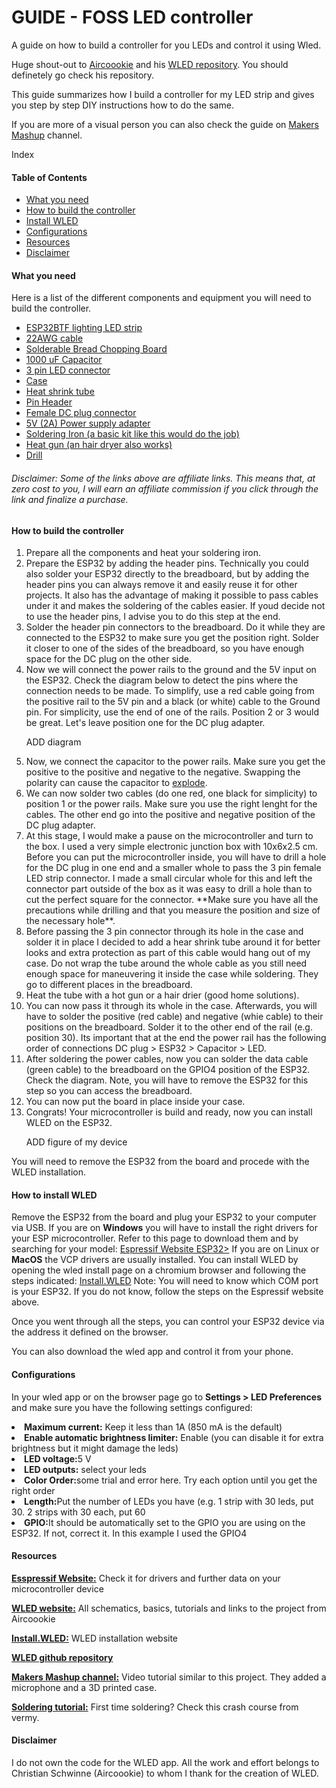 <h1> GUIDE - FOSS LED controller </h1>
A guide on how to build a controller for you LEDs and control it using Wled. 

<!-- description -->
<div>
  <p>
    Huge shout-out to <a target="_blank" href="https://github.com/Aircoookie">Aircoookie</a> and his <a target="_blank" href="https://github.com/Aircoookie/WLED">WLED repository</a>. You should definetely go check his repository. 
  </p>
  <p>
    This guide summarizes how I build a controller for my LED strip and gives you step by step DIY instructions how to do the same.
  </p>
  <p>
    If you are more of a visual person you can also check the guide on <a target="_blank" href="https://www.youtube.com/watch?v=_wZEJPShvmI">Makers Mashup</a> channel.
  </p>
</div>

<!-- Index-->

Index
<h4>
  Table of Contents
</h4>
<ul>
  <li><a href="#what-you-need">What you need</a></li>
  <li><a href="#building">How to build the controller</a></li>
  <li><a href="#wled">Install WLED</a></li>
  <li><a href="#config">Configurations</a></li>
  <li><a href="#resources">Resources</a></li>
  <li><a href="#disclaimer">Disclaimer</a></li>
</ul>

<!-- List of components needed -->
<h4 id="what-you-need">What you need</h4>
<p>Here is a list of the different components and equipment you will need to build the controller.</p>
<ul>
  <li>
    <a target="_blank" href="https://www.amazon.de/dp/B0CH9JYNMH?psc=1&_encoding=UTF8&tag=flhub-21&linkCode=ur2&linkId=5e8e8686c2825231051a55fb24c847f2&camp=1638&creative=6742">ESP32</a><a target="_blank" href="https://www.amazon.de/dp/B01CDTEFAQ?psc=1&_encoding=UTF8&tag=flhub-21&linkCode=ur2&linkId=b3f8b093f5ddb8f3de39363ae62fabd5&camp=1638&creative=6742">BTF lighting LED strip</a>
  </li>
  <li>
    <a target="_blank" href="https://www.amazon.de/-/en/Gebildet-Electric-Flexible-Connection-Oxygen-Free/dp/B0BG3W15YT?dib=eyJ2IjoiMSJ9.1KIqM_msf5bOJzSkH1ew8mpkRV9ON6T-JkpoG9VBrVNiQsBOy89PVl9_OxJ3WE52dZQ2NwPvhQfohTIVtA9uTdrEeeiJJAPTrq25blI_kGLVwsQcBmtw9uFV5yNYrgs_dZ3xnOrRc1s9acYoimm7y3bca-84lVwHo9U46wYOgbKhuAMUjt-Xy6J_0iJHgT5fWcUpq3opJyRQpXT_dCYemLRv1_L1Vhb6aBbEgtndBn2SdkT2JgZK1j0tg-6RY1d7_cKGvbd6RSDbv6b0286VtzrH7L6tx3arj0Nl6txS4KA.qZ71FKLbXAXQjmTYETNYcB8YM56PsqjJkf6iahdto4Q&amp;dib_tag=se&_encoding=UTF8&tag=flhub-21&linkCode=ur2&linkId=576c6aababe3138b3a46847e62dd7fc6&camp=1638&creative=6742">22AWG cable</a>
  </li>
  <li>
    <a target="_blank" href="https://www.amazon.de/-/en/ELECTROCOOKIE-Solderable-Chopping-Electronics-Gold-Plated/dp/B07ZV8FWM4?dib=eyJ2IjoiMSJ9.R8hifUH4Z4qV9mqzrm8pVhDFbzQceLYM5MTMFrhtIJ_TUnCFGWB4L2hBIKa5Kvxg9CJFdvNoug8qikf_ctEGvEToVgCKg-ne8Q_VB1-ZWeL6DX10raUdNJ_N66KOxJEF3Fnw6C_Cle0v2xN8uNRN08peYrERas7X0KwwmtmGJ8bSHUUgeLFxoYTy6OaHKGxBDL8XnqQ_XeBmko_0kLd10P6hJlL349v9eJYQZcgpcrqBEKb8CvrxGSpQe73oA-2bh7iFQ0sCTnmDmMb1hwucuTw0B6XMj__RIquTRz2JRgQ.OutE2IY-4E1z_wexHk4j18ZhPaH_eyhJy9p5aLWQquk&amp;dib_tag=se&_encoding=UTF8&tag=flhub-21&linkCode=ur2&linkId=06c6f7d91402c0890aab6fb216574041&camp=1638&creative=6742">Solderable Bread Chopping Board </a>
  </li>
  <li>
    <a target="_blank" href="https://www.amazon.de/dp/B00LPWIM98?psc=1&_encoding=UTF8&tag=flhub-21&linkCode=ur2&linkId=211c7eebfa54a5625c0967cfe80e132f&camp=1638&creative=6742">1000 uF Capacitor</a>
  </li>
 <li>
   <a target="_blank" href="https://www.amazon.de/-/en/3PIN-SM/dp/B01DC0KIT2?dib=eyJ2IjoiMSJ9.UtMqHJDKSZoZ1n7XYeASs_LOCJQviBdJ2hbNelUnE73aG3rCD2k4SYQxh5w89FOuyeTolSPvgeRr88dwWai2-tWnz33-2M6h_oGuuPVpzzXFwXpagqb7qjM5qO7-u7ZKpqTWJ-0T5FA_4RVL1t9M8rTS5mZ1R7pzq-v4Z1PVxczj0gB07y3TvFEXha4Ma6Hn-vvfgxE_WxRjtzSHInapuLMN1ENZxhq4laLXCe-2Baaus1DBMZZRVC7TQeVT7PgHQrogDc2XGGtKN52d0spcW8_FYQVx8QX0DByOLJLaXmg.Fhwc6EovLJEJ3IFUYlHUDwpyZz8oSAg3lMohqoosjO0&amp;dib_tag=se&_encoding=UTF8&tag=flhub-21&linkCode=ur2&linkId=765d2f649aec2928511a67563f6c5e24&camp=1638&creative=6742">3 pin LED connector</a>
 </li>
  <li>
    <a target="_blank" href="https://www.amazon.de/dp/B09CH8QBJN?&_encoding=UTF8&tag=flhub-21&linkCode=ur2&linkId=ec213bb0bc51d7d075939477411e1021&camp=1638&creative=6742">Case</a>
  </li>
  <li>
    <a target="_blank" href="https://www.amazon.de/-/en/17893/dp/B003H9CJ1Y?dib=eyJ2IjoiMSJ9.1R0jS4Qs2cda5Vry4e1XR3COvrSttgudBiP6oy1Mad84Zw80DkovYrZlh-LTGmDObYHKzmLY02CbwRUElC7DvjP1ZpMLxtXfm66u__qt7EJGdxD6i2rd_7U7iJV1iZhzpi6uxOvsppBPs6iT4oZ1NE06-uFc0DGiXmy0irFDYA5T7iMKS1q2xbN8xgjwafnaACx-EreX4KyT36zUPXP1ZQM2I6HtFLZ_LuG0e4sMeG3TNhbvlM_uIBCj0a8z3YPgdLNLqRnWwaiH2hI7sIJ_uMrzeEJ7utU9OKtCIQHUXCU.uLzurU4WGO1fWf42sTHAUK-8oSEZfgObOKKGq2DNjWU&amp;dib_tag=se&_encoding=UTF8&tag=flhub-21&linkCode=ur2&linkId=4cc363e9362d0626f88950d4f2d42cf8&camp=1638&creative=6742">Heat shrink tube</a>
  </li>
  <li>
    <a target="_blank" href="https://www.amazon.de/-/en/Assortment-Stackable-Breakaway-Arduino-Prototype/dp/B07CWSXY7P?dib=eyJ2IjoiMSJ9.9S4dcSq_QjxNncwZaJt6LTsVEFLR6baM750-POiAPlTPRPMnXLWtuxgnXBOPSBLyXXEgesAwi7zr4cv_vRUaGKAKq7RMpNaNNVFt6BvwNjD2UkL85pTaZbAqTLigxbXSAOpCCBjd_lSMX6Xvc5r1dG153KQfdZ9hlhbF3WYC-RdcKYDwn8ThsslTZH-A36A951nUj0_Od-f4iKntVeMwEADftXnAPBg32junYtkZsnJr-Xo4437rW_1z7pjYSsKHBvpfrsm0i6l6O8bt0r23vpB-6aJrWDnbdVLw4m9gleA.S8EH7mYp2sJtMj58zSWPIOzfWFB6FEunUeBjXi6NWEw&amp;dib_tag=se&_encoding=UTF8&tag=flhub-21&linkCode=ur2&linkId=63876dabbd4d9554c9ce62958c4daa03&camp=1638&creative=6742">Pin Header </a>
  </li>
  <li>
    <a target="_blank" href="https://www.amazon.de/-/en/Female-Socket-Adapter-Camera-Connector/dp/B0BR6PQ64L?dib=eyJ2IjoiMSJ9.xtkUgB1ky1P8tc5s6qeKrgIpzcyIA9Xhy6qzCY3h6sHoPLDgMCGV3CA5KY31nTPmz9NJ5LrlSj08RFL5E6lOE6DL1W9_FWHJoY2gtFOa6mcqHuA37a0TqhXYcXqrXqxqlW1sEJH-5FwJEJlg3UF_xr0qTZM8Z2-D39HB_8Dtyg8yCVU9gcd7iftaoUhs4yjgJoS3sK-xJ2BGEnGRewl7TAtu5OFMQnfKjtuMatmZwwM.88Hvhw5fT4OJ7XrCiFp1HHDeUyVXpAIQQyvYxa94d5g&amp;dib_tag=se&_encoding=UTF8&tag=flhub-21&linkCode=ur2&linkId=7c92873d73a4de67695ca3c6d5a25988&camp=1638&creative=6742">Female DC plug connector</a>
  </li>
  <li>
    <a target="_blank" href="https://www.amazon.de/-/en/Switching-100V-240V-Universal-Transformer-Cordless-5-V-2-pieces/dp/B0BK9Q7S7C?dib=eyJ2IjoiMSJ9.MuJPF2nk797D8SB68dCuU6pESXZkdWflvJ5wWsCqpfgP0XaXGdqGNUW_5HB2ltISqnOiuvACVHedkRojFlRPdcPPd88zdwPJ0puYbjitP_RhLDPK74johAlDyieK5EjOG1lS8Hx-b-Um5zwvJOtWURMhBlQkAdwChCBOVeJe6TwDOg9le1zn3yaW9yIw8m0jQ9FbVk8sLRanvkzSvbBXsaWYtlJJCzsaTZWm1K-JTFYBpIGQfZfySsI6xeo6ls2ipfGwikGW4V14DZ8TxPAkC5RVVgC3PVuBBZQpt14zcl8.QEH9vBQViOvQ2_pwbXfh69gI2b73HjpJXNfiifj2cgA&amp;dib_tag=se&_encoding=UTF8&tag=flhub-21&linkCode=ur2&linkId=43ddafd6e9e31534e84c4d84b92d70bf&camp=1638&creative=6742">5V (2A) Power supply adapter </a>
  </li>
  <li>
    <a target="_blank" href="https://www.amazon.de/gp/product/B09CKTYTVJ?psc=1&_encoding=UTF8&tag=flhub-21&linkCode=ur2&linkId=af94a1985c185519fb49b90e8135d98a&camp=1638&creative=6742">Soldering Iron (a basic kit like this would do the job)</a>
  </li>
  <li> 
    <a target="_blank" href="https://www.amazon.de/-/en/KX1650-QS/dp/B004XZFZL2?dib=eyJ2IjoiMSJ9.6_3pvUAPvgLmuM6bTS-6orW4c7AqlDlIyZhdIQgcOcPUk73jSQQarBxr5BaFTKnVKc5WOQduULp3i0eJ5Nn53ay3H7uionF4Iz2eFeWDApCzjk--W60XNghmwJGmTrq3HDhCKBI2ILhez5A60M7XLVeXwDXxvTmCwpEjYi9Vo4wZT3ZQKVVSaWEfLaknDpVbWQCzXu1iKt0wYttrTip3MyUzbdlCq3c1CRI9pibUjEI.W23293o5taMBLDBOsPx_EJ_auIy54M_Rsp74nNF3msk&amp;dib_tag=se&_encoding=UTF8&tag=flhub-21&linkCode=ur2&linkId=26f122594f93b4ca88e5c517d80f5f2b&camp=1638&creative=6742">Heat gun (an hair dryer also works)</a>  
  </li>
  <li> 
    <a target="_blank" href="https://www.amazon.de/gp/product/B000EBN174?psc=1&_encoding=UTF8&tag=flhub-21&linkCode=ur2&linkId=343df24964547b315cc2deefd445b94e&camp=1638&creative=6742">Drill</a>
  </li>
</ul>

<h6>
  Disclaimer: Some of the links above are affiliate links. This means that, at zero cost to you, I will earn an affiliate commission if you click through the link and finalize a purchase.
</h6>

<!-- Instructions -->
<h4 id="building">How to build the controller</h4>
<ol>
  <li>Prepare all the components and heat your soldering iron.</li>
  <li>Prepare the ESP32 by adding the header pins. Technically you could also solder your ESP32 directly to the breadboard, but by adding the header pins you can always remove it and easily reuse it for other projects. It also has the advantage of making it possible to pass cables under it and makes the soldering of the cables easier. If youd decide not to use the header pins, I advise you to do this step at the end.</li>
  <li>Solder the header pin connectors to the breadboard. Do it while they are connected to the ESP32 to make sure you get the position right. Solder it closer to one of the sides of the breadboard, so you have enough space for the DC plug on the other side.</li>
  <li>Now we will connect the power rails to the ground and the 5V input on the ESP32. Check the diagram below to detect the pins where the connection needs to be made. To simplify, use a red cable going from the positive rail to the 5V pin and a black (or white) cable to the Ground pin. For simplicity, use the end of one of the rails. Position 2 or 3 would be great. Let's leave position one for the DC plug adapter.</li>

ADD diagram
  
  <li>Now, we connect the capacitor to the power rails. Make sure you get the positive to the positive and negative to the negative. Swapping the polarity can cause the capacitor to <a target="_blank" href="https://youtu.be/xjchpcL63Zo?si=n7bRZdduHTCb5K_G&t=18">explode</a>.</li>
  <li>We can now solder two cables (do one red, one black for simplicity) to position 1 or the power rails. Make sure you use the right lenght for the cables. The other end go into the positive and negative position of the DC plug adapter.</li>
  <li>At this stage, I would make a pause on the microcontroller and turn to the box. I used a very simple electronic junction box with 10x6x2.5 cm. Before you can put the microcontroller inside, you will have to drill a hole for the DC plug in one end and a smaller whole to pass the 3 pin female LED strip connector. I made a small circular whole for this and left the connector part outside of the box as it was easy to drill a hole than to cut the perfect square for the connector. **Make sure you have all the precautions while drilling and that you measure the position and size of the necessary hole**.</li>
  <li>Before passing the 3 pin connector through its hole in the case and solder it in place I decided to add a hear shrink tube around it for better looks and extra protection as part of this cable would hang out of my case. Do not wrap the tube around the whole cable as you still need enough space for maneuvering it inside the case while soldering. They go to different places in the breadboard.</li>
  <li>Heat the tube with a hot gun or a hair drier (good home solutions).</li>
  <li>You can now pass it through its whole in the case. Afterwards, you will have to solder the positive (red cable) and negative (whie cable) to their positions on the breadboard. Solder it to the other end of the rail (e.g. position 30). Its important that at the end the power rail has the following order of connections DC plug > ESP32 > Capacitor > LED.</li>
  <li>After soldering the power cables, now you can solder the data cable (green cable) to the breadboard on the GPIO4 position of the ESP32. Check the diagram. Note, you will have to remove the ESP32 for this step so you can access the breadboard.</li>
  <li>You can now put the board in place inside your case.</li>
  <li>Congrats! Your microcontroller is build and ready, now you can install WLED on the ESP32.</li>

  ADD figure of my device
</ol>  
You will need to remove the ESP32 from the board and procede with the WLED installation. 

<!-- Installation -->
<h4 id="wled">How to install WLED</h4>
Remove the ESP32 from the board and plug your ESP32 to your computer via USB. 
If you are on <b>Windows</b> you will have to install the right drivers for your ESP microcontroller. Refer to this page to download them and by searching for your model: <a target="_blank" href="https://docs.espressif.com/projects/esp-idf/en/latest/esp32/get-started/establish-serial-connection.html">Espressif Website ESP32></a>
If you are on <bold>Linux</bold> or <b>MacOS</b> the VCP drivers are usually installed. 
You can install WLED by opening the wled install page on a chromium browser and following the steps indicated: <a target="_blank" href="https://install.wled.me/">Install.WLED</a>
Note: You will need to know which COM port is your ESP32. If you do not know, follow the steps on the Espressif website above. 

Once you went through all the steps, you can control your ESP32 device via the address it defined on the browser. 

You can also download the wled app and control it from your phone.

<!-- Configs -->
<h4 id="config">Configurations</h4>
<p>In your wled app or on the browser page go to <b>Settings > LED Preferences</b> and make sure you have the following settings configured:</p>
<li><b>Maximum current:</b> Keep it less than 1A (850 mA is the default)</li>
<li><b>Enable automatic brightness limiter:</b> Enable (you can disable it for extra brightness but it might damage the leds)</li>
<li><b>LED voltage:</b>5 V</li>
<li><b>LED outputs:</b> select your leds</li>
<li><b>Color Order:</b>some trial and error here. Try each option until you get the right order</li>
<li><b>Length:</b>Put the number of LEDs you have (e.g. 1 strip with 30 leds, put 30. 2 strips with 30 each, put 60</li>
<li><b>GPIO:</b>It should be automatically set to the GPIO you are using on the ESP32. If not, correct it. In this example I used the GPIO4</li>

<!-- Resources -->
<h4 id="disclaimer">Resources</h4>
<p><a target="_blank" href="https://docs.espressif.com/projects/esp-idf/en/latest/esp32/get-started/establish-serial-connection.html"><b>Esspressif Website:</b></a> Check it for drivers and further data on your microcontroller device</p>
<p><a target="_blank" href="https://kno.wled.ge/"><b>WLED website:</b></a> All schematics, basics, tutorials and links to the project from Aircoookie</p>
<p></ü><a target="_blank" href="https://install.wled.me/"><b>Install.WLED:</b></a> WLED installation website</p>
<p><a target="_blank" href="https://github.com/Aircoookie/WLED"><b>WLED github repository</b></a></p>
<p><a target="_blank" href="https://www.youtube.com/watch?v=_wZEJPShvmI"><b>Makers Mashup channel:</b></a> Video tutorial similar to this project. They added a microphone and a 3D printed case. </p>
<p><a target="_blank" href="https://youtu.be/6rmErwU5E-k?si=IwWvO1K9KMLs7F1D"><b>Soldering tutorial:</b></a> First time soldering? Check this crash course from vermy.</p>

<!-- Disclaimer -->
<h4 id="disclaimer">Disclaimer</h4>
I do not own the code for the WLED app. All the work and effort belongs to Christian Schwinne (Aircoookie) to whom I thank for the creation of WLED. 








